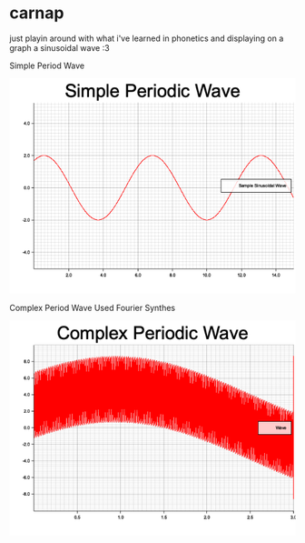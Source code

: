 # carnap
just playin around with what i've learned in phonetics and displaying on a graph
a sinusoidal wave :3

Simple Period Wave

![alt text](https://github.com/hanleyc01/carnap/blob/master/1.png?raw=true)

Complex Period Wave Used Fourier Synthes

![alt text](https://github.com/hanleyc01/carnap/blob/master/2.png?raw=true)
